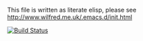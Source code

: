 This file is written as literate elisp, please see
http://www.wilfred.me.uk/.emacs.d/init.html

[![Build Status](https://travis-ci.org/Wilfred/.emacs.d.svg?branch=gh-pages)](https://travis-ci.org/Wilfred/.emacs.d)
